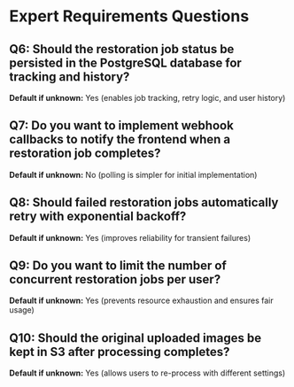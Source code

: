 # Expert Requirements Questions

## Q6: Should the restoration job status be persisted in the PostgreSQL database for tracking and history?
**Default if unknown:** Yes (enables job tracking, retry logic, and user history)

## Q7: Do you want to implement webhook callbacks to notify the frontend when a restoration job completes?
**Default if unknown:** No (polling is simpler for initial implementation)

## Q8: Should failed restoration jobs automatically retry with exponential backoff?
**Default if unknown:** Yes (improves reliability for transient failures)

## Q9: Do you want to limit the number of concurrent restoration jobs per user?
**Default if unknown:** Yes (prevents resource exhaustion and ensures fair usage)

## Q10: Should the original uploaded images be kept in S3 after processing completes?
**Default if unknown:** Yes (allows users to re-process with different settings)
